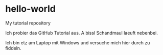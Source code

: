 # hello-world
My tutorial repository

Ich probier das GitHub Tutorial aus.
A bissl Schandmaul laeuft nebenbei.

Ich bin etz am Laptop mit Windows und versuche mich hier durch zu fiddeln.
